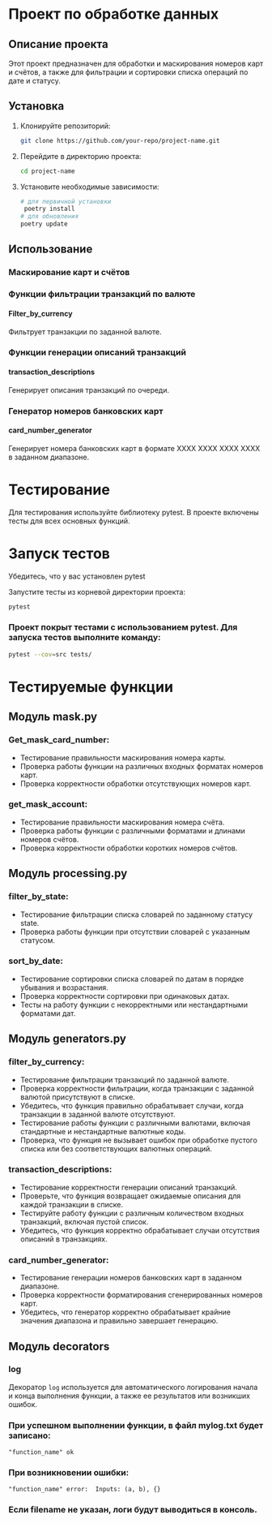 # Проект по обработке данных

## Описание проекта

Этот проект предназначен для обработки и маскирования номеров карт и счётов, а также для фильтрации и сортировки списка операций по дате и статусу.

## Установка

1. Клонируйте репозиторий:
    ```bash
    git clone https://github.com/your-repo/project-name.git
    ```

2. Перейдите в директорию проекта:
    ```bash
    cd project-name
    ```

3. Установите необходимые зависимости:
    ```bash
    # для первичной установки
     poetry install
    # для обновления
    poetry update
    ```

## Использование

### Маскирование карт и счётов


### Функции фильтрации транзакций по валюте

#### Filter_by_currency

Фильтрует транзакции по заданной валюте.
### Функции генерации описаний транзакций

#### transaction_descriptions

Генерирует описания транзакций по очереди.
### Генератор номеров банковских карт

#### card_number_generator

Генерирует номера банковских карт в формате XXXX XXXX XXXX XXXX в заданном диапазоне.
# Тестирование
Для тестирования используйте библиотеку pytest. В проекте включены тесты для всех основных функций.

# Запуск тестов
Убедитесь, что у вас установлен pytest

Запустите тесты из корневой директории проекта:
```bash
pytest
```
### Проект покрыт тестами с использованием pytest. Для запуска тестов выполните команду:

```bash
pytest --cov=src tests/
```
# Тестируемые функции
## Модуль mask.py
### Get_mask_card_number:

* Тестирование правильности маскирования номера карты.
* Проверка работы функции на различных входных форматах номеров карт.
* Проверка корректности обработки отсутствующих номеров карт.

### get_mask_account:

* Тестирование правильности маскирования номера счёта.
* Проверка работы функции с различными форматами и длинами номеров счётов.
* Проверка корректности обработки коротких номеров счётов.

## Модуль processing.py
### filter_by_state:

* Тестирование фильтрации списка словарей по заданному статусу state.
* Проверка работы функции при отсутствии словарей с указанным статусом.

### sort_by_date:

* Тестирование сортировки списка словарей по датам в порядке убывания и возрастания.
* Проверка корректности сортировки при одинаковых датах.
* Тесты на работу функции с некорректными или нестандартными форматами дат.

## Модуль generators.py

### filter_by_currency:

* Тестирование фильтрации транзакций по заданной валюте.
* Проверка корректности фильтрации, когда транзакции с заданной валютой присутствуют в списке.
* Убедитесь, что функция правильно обрабатывает случаи, когда транзакции в заданной валюте отсутствуют.
* Тестирование работы функции с различными валютами, включая стандартные и нестандартные валютные коды.
* Проверка, что функция не вызывает ошибок при обработке пустого списка или без соответствующих валютных операций.

### transaction_descriptions:

* Тестирование корректности генерации описаний транзакций.
* Проверьте, что функция возвращает ожидаемые описания для каждой транзакции в списке.
* Тестируйте работу функции с различным количеством входных транзакций, включая пустой список.
* Убедитесь, что функция корректно обрабатывает случаи отсутствия описаний в транзакциях.

### card_number_generator:

* Тестирование генерации номеров банковских карт в заданном диапазоне.
* Проверка корректности форматирования сгенерированных номеров карт.
* Убедитесь, что генератор корректно обрабатывает крайние значения диапазона и правильно завершает генерацию.

## Модуль decorators

### log

Декоратор `log` используется для автоматического логирования начала и конца выполнения функции, а также ее результатов или возникших ошибок.

### При успешном выполнении функции, в файл mylog.txt будет записано:
```
"function_name" ok
```
### При возникновении ошибки:
```
"function_name" error:  Inputs: (a, b), {}
```
### Если filename не указан, логи будут выводиться в консоль.